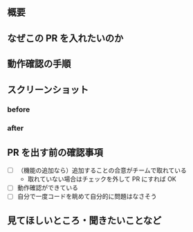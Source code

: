 ## 概要

## なぜこの PR を入れたいのか
<!-- issue 番号だけでも OK / close: #123 とか fix: #123 の形で -->

## 動作確認の手順

## スクリーンショット

### before

### after

## PR を出す前の確認事項
- [ ] （機能の追加なら）追加することの合意がチームで取れている
  - 取れていない場合はチェックを外して PR にすれば OK
- [ ] 動作確認ができている
- [ ] 自分で一度コードを眺めて自分的に問題はなさそう

## 見てほしいところ・聞きたいことなど

<!---

English Template

## Description

## Why do you want to merge this PR?

## Pre-PR Check-List

- [ ] (If you want to add a feature) The team has agreed to the addition.
  - If not, just uncheck this and open the PR.
- [ ] I have confirmed that it works.
- [ ] I have looked over the code myself and it seems fine.

## Questions / Memo

--->
